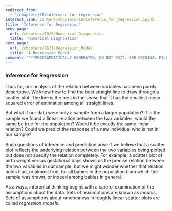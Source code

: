 ```yaml
---
redirect_from:
  - "/chapters/16/inference-for-regression"
interact_link: content/chapters/16/Inference_for_Regression.ipynb
title: 'Inference for Regression'
prev_page:
  url: /chapters/15/6/Numerical_Diagnostics
  title: 'Numerical Diagnostics'
next_page:
  url: /chapters/16/1/Regression_Model
  title: 'A Regression Model'
comment: "***PROGRAMMATICALLY GENERATED, DO NOT EDIT. SEE ORIGINAL FILES IN /content***"
---
```





### Inference for Regression

Thus far, our analysis of the relation between variables has been purely descriptive. We know how to find the best straight line to draw through a scatter plot. The line is the best in the sense that it has the smallest mean squared error of estimation among all straight lines.

But what if our data were only a sample from a larger population? If in the sample we found a linear relation between the two variables, would the same be true for the population? Would it be exactly the same linear relation? Could we predict the response of a new individual who is not in our sample?

Such questions of inference and prediction arise if we believe that a scatter plot reflects the underlying relation between the two variables being plotted but does not specify the relation completely. For example, a scatter plot of birth weight versus gestational days shows us the precise relation between the two variables in our sample; but we might wonder whether that relation holds true, or almost true, for all babies in the population from which the sample was drawn, or indeed among babies in general.

As always, inferential thinking begins with a careful examination of the assumptions about the data. Sets of assumptions are known as *models*. Sets of assumptions about randomness in roughly linear scatter plots are called *regression models*.
